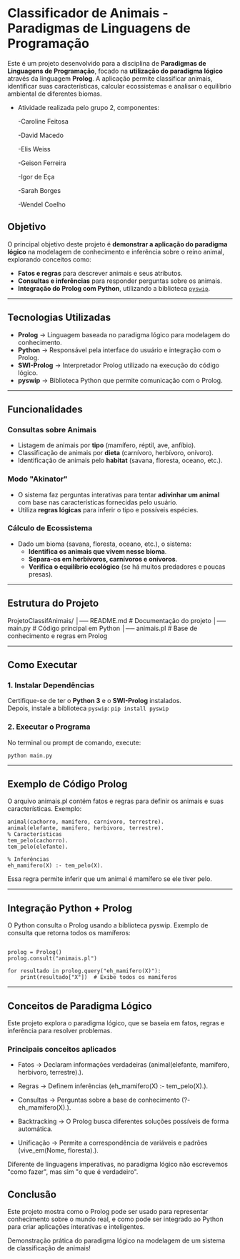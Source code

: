 # Classificador de Animais - Paradigmas de Linguagens de Programação

Este é um projeto desenvolvido para a disciplina de **Paradigmas de Linguagens de Programação**, focado na **utilização do paradigma lógico** através da linguagem **Prolog**. A aplicação permite classificar animais, identificar suas características, calcular ecossistemas e analisar o equilíbrio ambiental de diferentes biomas.

- Atividade realizada pelo grupo 2, componentes:
    
    -Caroline Feitosa
    
    -David Macedo
    
    -Elis Weiss
   
    -Geison Ferreira
    
    -Igor de Eça
    
    -Sarah Borges
    
    -Wendel Coelho

## **Objetivo**
O principal objetivo deste projeto é **demonstrar a aplicação do paradigma lógico** na modelagem de conhecimento e inferência sobre o reino animal, explorando conceitos como:
- **Fatos e regras** para descrever animais e seus atributos.
- **Consultas e inferências** para responder perguntas sobre os animais.
- **Integração do Prolog com Python**, utilizando a biblioteca [`pyswip`](https://pypi.org/project/pyswip/).

---

## **Tecnologias Utilizadas**
- **Prolog** → Linguagem baseada no paradigma lógico para modelagem do conhecimento.
- **Python** → Responsável pela interface do usuário e integração com o Prolog.
- **SWI-Prolog** → Interpretador Prolog utilizado na execução do código lógico.
- **pyswip** → Biblioteca Python que permite comunicação com o Prolog.

---

## **Funcionalidades**
### **Consultas sobre Animais**
- Listagem de animais por **tipo** (mamífero, réptil, ave, anfíbio).
- Classificação de animais por **dieta** (carnívoro, herbívoro, onívoro).
- Identificação de animais pelo **habitat** (savana, floresta, oceano, etc.).

### **Modo "Akinator"**
- O sistema faz perguntas interativas para tentar **adivinhar um animal** com base nas características fornecidas pelo usuário.
- Utiliza **regras lógicas** para inferir o tipo e possíveis espécies.

### **Cálculo de Ecossistema**
- Dado um bioma (savana, floresta, oceano, etc.), o sistema:
  - **Identifica os animais que vivem nesse bioma**.
  - **Separa-os em herbívoros, carnívoros e onívoros**.
  - **Verifica o equilíbrio ecológico** (se há muitos predadores e poucas presas).

---

## **Estrutura do Projeto**
ProjetoClassifAnimais/ 
│── README.md # Documentação do projeto 
│── main.py # Código principal em Python 
│── animais.pl # Base de conhecimento e regras em Prolog 

---

## **Como Executar**
### **1. Instalar Dependências**
Certifique-se de ter o **Python 3** e o **SWI-Prolog** instalados.  
Depois, instale a biblioteca `pyswip`:
``` pip install pyswip ```

### **2. Executar o Programa**
No terminal ou prompt de comando, execute:

``` python main.py ```

---

## Exemplo de Código Prolog
O arquivo animais.pl contém fatos e regras para definir os animais e suas características.
Exemplo:


``` % Fatos sobre os animais
animal(cachorro, mamifero, carnivoro, terrestre).
animal(elefante, mamifero, herbivoro, terrestre).
% Características
tem_pelo(cachorro).
tem_pelo(elefante).

% Inferências
eh_mamifero(X) :- tem_pelo(X). 
```

Essa regra permite inferir que um animal é mamífero se ele tiver pelo.

---

## Integração Python + Prolog
O Python consulta o Prolog usando a biblioteca pyswip.
Exemplo de consulta que retorna todos os mamíferos:

``` from pyswip import Prolog 

prolog = Prolog()
prolog.consult("animais.pl")

for resultado in prolog.query("eh_mamifero(X)"):
    print(resultado["X"])  # Exibe todos os mamíferos
```
---

## Conceitos de Paradigma Lógico
Este projeto explora o paradigma lógico, que se baseia em fatos, regras e inferência para resolver problemas.

### Principais conceitos aplicados

- Fatos → Declaram informações verdadeiras (animal(elefante, mamifero, herbivoro, terrestre).).

- Regras → Definem inferências (eh_mamifero(X) :- tem_pelo(X).).

- Consultas → Perguntas sobre a base de conhecimento (?- eh_mamifero(X).).

- Backtracking → O Prolog busca diferentes soluções possíveis de forma automática.

- Unificação → Permite a correspondência de variáveis e padrões (vive_em(Nome, floresta).).


 Diferente de linguagens imperativas, no paradigma lógico não escrevemos "como fazer", mas sim "o que é verdadeiro".

## Conclusão

Este projeto mostra como o Prolog pode ser usado para representar conhecimento sobre o mundo real, e como pode ser integrado ao Python para criar aplicações interativas e inteligentes.

Demonstração prática do paradigma lógico na modelagem de um sistema de classificação de animais!
